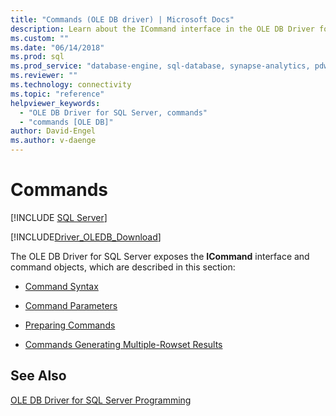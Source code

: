 ```yaml
---
title: "Commands (OLE DB driver) | Microsoft Docs"
description: Learn about the ICommand interface in the OLE DB Driver for SQL Server, including syntax, parameters, preparing commands, and commands with multiple results.
ms.custom: ""
ms.date: "06/14/2018"
ms.prod: sql
ms.prod_service: "database-engine, sql-database, synapse-analytics, pdw"
ms.reviewer: ""
ms.technology: connectivity
ms.topic: "reference"
helpviewer_keywords: 
  - "OLE DB Driver for SQL Server, commands"
  - "commands [OLE DB]"
author: David-Engel
ms.author: v-daenge
---
```

# Commands
[!INCLUDE [SQL Server](../../../includes/applies-to-version/sql-asdb-asdbmi-asa-pdw.md)]

[!INCLUDE[Driver_OLEDB_Download](../../../includes/driver_oledb_download.md)]

  The OLE DB Driver for SQL Server exposes the **ICommand** interface and command objects, which are described in this section:  
  
-   [Command Syntax](../../oledb/ole-db-commands/command-syntax.md)  
  
-   [Command Parameters](../../oledb/ole-db-commands/command-parameters.md)  
  
-   [Preparing Commands](../../oledb/ole-db-commands/preparing-commands.md)  
  
-   [Commands Generating Multiple-Rowset Results](../../oledb/ole-db-commands/commands-generating-multiple-rowset-results.md)  
  
## See Also  
 [OLE DB Driver for SQL Server Programming](../../oledb/ole-db/oledb-driver-for-sql-server-programming.md)  
  
  
